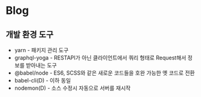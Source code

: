 # Blog

## 개발 환경 도구

- yarn - 패키지 관리 도구
- graphql-yoga - RESTAPI가 아닌 클라이언트에서 쿼리 형태로 Request해서 정보를 받아내는 도구
- @babel/node - ES6, SCSS와 같은 새로운 코드들을 호완 가능한 옛 코드로 전환
- babel-cli(D) - 이하 동일
- nodemon(D) - 소스 수정시 자동으로 서버를 재시작
